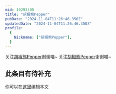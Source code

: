 ```yaml
---
mid: 10293305
title: "胡椒熊Pepper"
pubDate: "2024-11-04T11:26:46.350Z"
updatedDate: "2024-11-04T11:26:46.350Z"
profile:
  {
    Nickname: ["胡椒熊Pepper"],
  }
---
```


关注[胡椒熊Pepper](https://space.bilibili.com/10293305)谢谢喵~ 关注[胡椒熊Pepper](https://space.bilibili.com/10293305)谢谢喵~

## 此条目有待补充
你可以在[这里](https://github.com/Yuhanawa/VTuber.ICU/edit/master/src/content/v/胡椒熊Pepper/index.md)编辑本文
